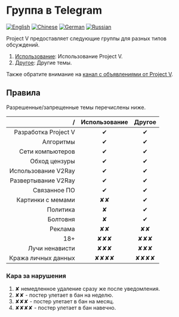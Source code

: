 # Группа в Telegram

[![English](../resources/english.svg)](https://www.v2ray.com/en/welcome/tg.html) [![Chinese](../resources/chinese.svg)](https://www.v2ray.com/chapter_00/tg.html) [![German](../resources/german.svg)](https://www.v2ray.com/de/welcome/tg.html) [![Russian](../resources/russian.svg)](https://www.v2ray.com/ru/welcome/tg.html)

Project V предоставляет следующие группы для разных типов обсуждений.

1. [Использование](https://telegram.me/projectv2ray): Использование Project V.
2. [Другое](https://t.me/joinchat/DNcazUIYaH80uVfeS716jg): Другие темы.

Также обратите внимание на [канал с объявлениями от Project V](https://t.me/v2msg).

## Правила

Разрешенные/запрещенные темы перечислены ниже.

|                    / |          Использование           |              Другое              |
| --------------------:|:--------------------------------:|:--------------------------------:|
| Разработка Project V |             &#10004;             |             &#10004;             |
|            Алгоритмы |             &#10004;             |             &#10004;             |
|     Сети компьютеров |             &#10004;             |             &#10004;             |
|        Обход цензуры |             &#10004;             |             &#10004;             |
|  Использование V2Ray |             &#10004;             |             &#10004;             |
|  Развертывание V2Ray |             &#10004;             |             &#10004;             |
|         Связанное ПО |             &#10004;             |             &#10004;             |
|    Картинки с мемами |         &#10008;&#10008;         |             &#10004;             |
|             Политика |             &#10008;             |             &#10004;             |
|             Болтовня |             &#10008;             |             &#10004;             |
|              Реклама |         &#10008;&#10008;         |         &#10008;&#10008;         |
|                  18+ |     &#10008;&#10008;&#10008;     |     &#10008;&#10008;&#10008;     |
|       Лучи ненависти |     &#10008;&#10008;&#10008;     |     &#10008;&#10008;&#10008;     |
|  Кража личных данных | &#10008;&#10008;&#10008;&#10008; | &#10008;&#10008;&#10008;&#10008; |

### Кара за нарушения

1. &#10008; немедленное удаление сразу же после уведомления.
2. &#10008;&#10008; - постер улетает в бан на неделю.
3. &#10008;&#10008;&#10008; - постер улетает в бан на месяц.
4. &#10008;&#10008;&#10008;&#10008; - постер улетает в бан навечно.